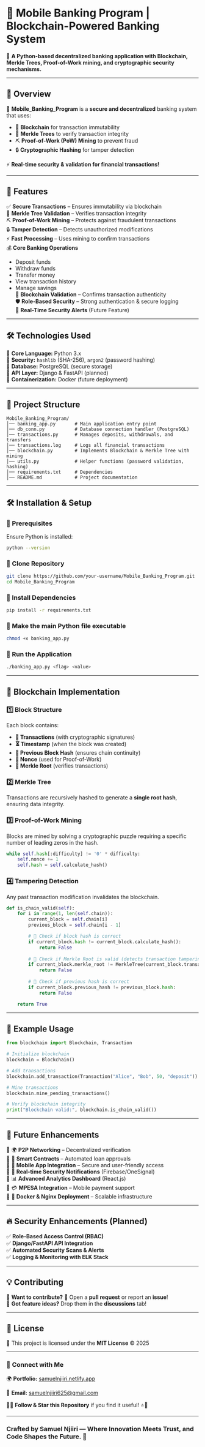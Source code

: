 # 🚀 Mobile Banking Program | Blockchain-Powered Banking System  

📢 **A Python-based decentralized banking application with Blockchain, Merkle Trees, Proof-of-Work mining, and cryptographic security mechanisms.**  

---

## 📌 Overview  
🔹 **Mobile_Banking_Program** is a **secure and decentralized** banking system that uses:  
- 🏦 **Blockchain** for transaction immutability  
- 🔗 **Merkle Trees** to verify transaction integrity  
- ⛏️ **Proof-of-Work (PoW) Mining** to prevent fraud  
- 🔒 **Cryptographic Hashing** for tamper detection  

⚡ **Real-time security & validation for financial transactions!**  

---

## 🚀 Features  

✅ **Secure Transactions** – Ensures immutability via blockchain  
🔗 **Merkle Tree Validation** – Verifies transaction integrity  
⛏️ **Proof-of-Work Mining** – Protects against fraudulent transactions  
🔒 **Tamper Detection** – Detects unauthorized modifications  
⚡ **Fast Processing** – Uses mining to confirm transactions  
💰 **Core Banking Operations**  
   - Deposit funds  
   - Withdraw funds  
   - Transfer money  
   - View transaction history  
   - Manage savings  
📜 **Blockchain Validation** – Confirms transaction authenticity  
🛡 **Role-Based Security** – Strong authentication & secure logging  
🚨 **Real-Time Security Alerts** (Future Feature)  

---

## 🛠️ Technologies Used  

🔹 **Core Language:** Python 3.x  
🔹 **Security:** `hashlib` (SHA-256), `argon2` (password hashing)  
🔹 **Database:** PostgreSQL (secure storage)  
🔹 **API Layer:** Django & FastAPI (planned)  
🔹 **Containerization:** Docker (future deployment)  

---

## 📂 Project Structure  

```plaintext
Mobile_Banking_Program/
│── banking_app.py       # Main application entry point
│── db_conn.py           # Database connection handler (PostgreSQL)
│── transactions.py      # Manages deposits, withdrawals, and transfers
│── transactions.log     # Logs all financial transactions
│── blockchain.py        # Implements Blockchain & Merkle Tree with mining
│── utils.py             # Helper functions (password validation, hashing)
│── requirements.txt     # Dependencies
│── README.md            # Project documentation
```

---

## 🛠️ Installation & Setup  

### **📌 Prerequisites**  
Ensure Python is installed:  
```sh
python --version
```

### **📌 Clone Repository**  
```sh
git clone https://github.com/your-username/Mobile_Banking_Program.git
cd Mobile_Banking_Program
```

### **📌 Install Dependencies**  
```sh
pip install -r requirements.txt
```

### **📌 Make the main Python file executable**  
```sh
chmod +x banking_app.py
```

### **📌 Run the Application**  
```sh
./banking_app.py <flag> <value>
```

---

## 🔗 **Blockchain Implementation**  

### **1️⃣ Block Structure**  
Each block contains:  
- **📜 Transactions** (with cryptographic signatures)  
- **⏳ Timestamp** (when the block was created)  
- **🔗 Previous Block Hash** (ensures chain continuity)  
- **🔢 Nonce** (used for Proof-of-Work)  
- **🔑 Merkle Root** (verifies transactions)  

### **2️⃣ Merkle Tree**  
Transactions are recursively hashed to generate a **single root hash**, ensuring data integrity.  

### **3️⃣ Proof-of-Work Mining**  
Blocks are mined by solving a cryptographic puzzle requiring a specific number of leading zeros in the hash.  

```python
while self.hash[:difficulty] != '0' * difficulty:
    self.nonce += 1
    self.hash = self.calculate_hash()
```

### **4️⃣ Tampering Detection**  
Any past transaction modification invalidates the blockchain.  

```python
def is_chain_valid(self):
    for i in range(1, len(self.chain)):
        current_block = self.chain[i]
        previous_block = self.chain[i - 1]

        # 🔴 Check if block hash is correct
        if current_block.hash != current_block.calculate_hash():
            return False
        
        # 🔴 Check if Merkle Root is valid (detects transaction tampering)
        if current_block.merkle_root != MerkleTree(current_block.transactions).root:
            return False
        
        # 🔴 Check if previous hash is correct
        if current_block.previous_hash != previous_block.hash:
            return False

    return True
```

---

## 📌 **Example Usage**  

```python
from blockchain import Blockchain, Transaction

# Initialize blockchain
blockchain = Blockchain()

# Add transactions
blockchain.add_transaction(Transaction("Alice", "Bob", 50, "deposit"))

# Mine transactions
blockchain.mine_pending_transactions()

# Verify blockchain integrity
print("Blockchain valid:", blockchain.is_chain_valid())
```

---

## 🚀 **Future Enhancements**  

🔹 🌍 **P2P Networking** – Decentralized verification  
🔹 🏦 **Smart Contracts** – Automated loan approvals  
🔹 📱 **Mobile App Integration** – Secure and user-friendly access  
🔹 🔔 **Real-time Security Notifications** (Firebase/OneSignal)  
🔹 📊 **Advanced Analytics Dashboard** (React.js)  
🔹 💳 **MPESA Integration** – Mobile payment support  
🔹 🚢 **Docker & Nginx Deployment** – Scalable infrastructure  

---

## 🔥 **Security Enhancements (Planned)**  

✅ **Role-Based Access Control (RBAC)**  
✅ **Django/FastAPI API Integration**  
✅ **Automated Security Scans & Alerts**  
✅ **Logging & Monitoring with ELK Stack**  

---

## 💡 **Contributing**  

🔹 **Want to contribute?** 🚀 Open a **pull request** or report an **issue**!  
🔹 **Got feature ideas?** Drop them in the **discussions** tab!  

---

## 📜 **License**  

📜 This project is licensed under the **MIT License** © 2025  

---

### 🔗 **Connect with Me**  

🌍 **Portfolio:** [samuelnjiiri.netlify.app](https://samuelnjiiri.netlify.app/)  

📩 **Email:** samuelnjiiri625@gmail.com  

👨‍💻 **Follow & Star this Repository** if you find it useful! ⭐🚀  

---

### **Crafted by Samuel Njiiri — Where Innovation Meets Trust, and Code Shapes the Future. 🚀**